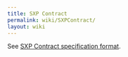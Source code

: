 ```yaml
---
title: SXP Contract
permalink: wiki/SXPContract/
layout: wiki
---
```


See [SXP Contract specification format](/SXP/wiki/SXPContractSpecificationFormat "wikilink").

